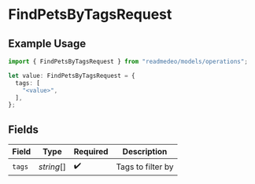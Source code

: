 # FindPetsByTagsRequest

## Example Usage

```typescript
import { FindPetsByTagsRequest } from "readmedeo/models/operations";

let value: FindPetsByTagsRequest = {
  tags: [
    "<value>",
  ],
};
```

## Fields

| Field              | Type               | Required           | Description        |
| ------------------ | ------------------ | ------------------ | ------------------ |
| `tags`             | *string*[]         | :heavy_check_mark: | Tags to filter by  |